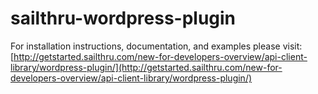 sailthru-wordpress-plugin
=========================

For installation instructions, documentation, and examples please visit:
[http://getstarted.sailthru.com/new-for-developers-overview/api-client-library/wordpress-plugin/](http://getstarted.sailthru.com/new-for-developers-overview/api-client-library/wordpress-plugin/)
